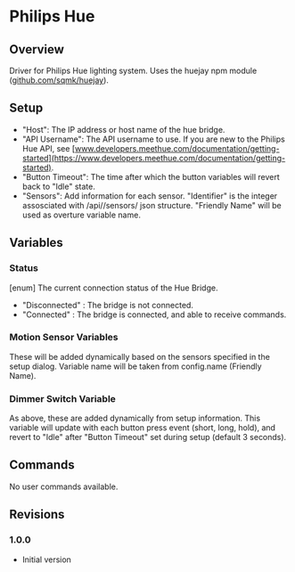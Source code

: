 # Philips Hue


## Overview

Driver for Philips Hue lighting system. Uses the huejay npm module ([github.com/sqmk/huejay](https://github.com/sqmk/huejay)).


## Setup

- "Host": The IP address or host name of the hue bridge.
- "API Username": The API username to use. If you are new to the Philips Hue API, see [www.developers.meethue.com/documentation/getting-started](https://www.developers.meethue.com/documentation/getting-started).
- "Button Timeout": The time after which the button variables will revert back to "Idle" state.
- "Sensors": Add information for each sensor. "Identifier" is the integer assosciated with /api/<username>/sensors/ json structure. "Friendly Name" will be used as overture variable name.


## Variables

### Status

[enum] The current connection status of the Hue Bridge.
- "Disconnected" : The bridge is not connected.
- "Connected" : The bridge is connected, and able to receive commands.

### Motion Sensor Variables

These will be added dynamically based on the sensors specified in the setup dialog.
Variable name will be taken from config.name (Friendly Name).

### Dimmer Switch Variable

As above, these are added dynamically from setup information.
This variable will update with each button press event (short, long, hold), and revert to "Idle" after "Button Timeout" set during setup (default 3 seconds).


## Commands

No user commands available.


## Revisions

### 1.0.0

- Initial version
